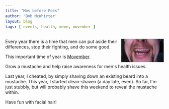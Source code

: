 ```yaml
---
title: "Mos before Foes"
author: 'Bob McWhirter'
layout: blog
tags: [ events, health, meme, movember ]
---
```

<img src="/blog/assets/picture-10.png" align="right" height="74" width="135"/>Every year there is a time that men can put aside their differences, stop their fighting, and do some good.

This important time of year is <a href="http://www.movember.com/" title="Movember">Movember</a>.

Grow a mustache and help raise awareness for men's health issues.

Last year, I cheated, by simply shaving down an existing beard into a mustache.  This year, I started clean-shaven (a day late, even).  So far, I'm just stubbly, but will probably shave this weekend to reveal the mustache within.

Have fun with facial hair!
